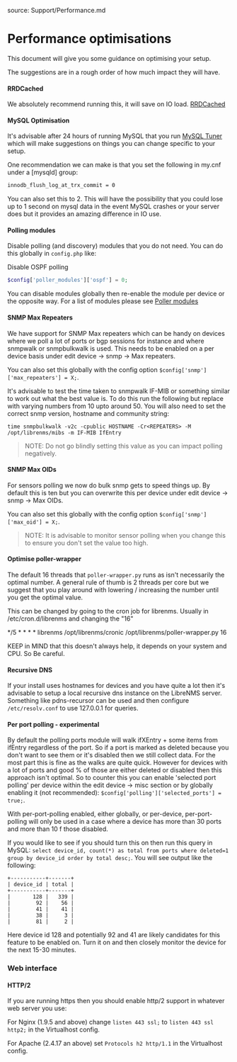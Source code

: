 source: Support/Performance.md
# Performance optimisations

This document will give you some guidance on optimising your setup.

The suggestions are in a rough order of how much impact they will have.

#### RRDCached

We absolutely recommend running this, it will save on IO load. [RRDCached](http://docs.librenms.org/Extensions/RRDCached/)


#### MySQL Optimisation

It's advisable after 24 hours of running MySQL that you run [MySQL Tuner](https://raw.githubusercontent.com/major/MySQLTuner-perl/master/mysqltuner.pl)
which will make suggestions on things you can change specific to your setup.

One recommendation we can make is that you set the following in my.cnf under a [mysqld] group:

```bash
innodb_flush_log_at_trx_commit = 0
```

You can also set this to 2. This will have the possibility that you could lose up to 1 second on mysql data in the event
MySQL crashes or your server does but it provides an amazing difference in IO use.


#### Polling modules

Disable polling (and discovery) modules that you do not need. You can do this globally in `config.php` like:

Disable OSPF polling
```php
$config['poller_modules']['ospf'] = 0;
```

You can disable modules globally then re-enable the module per device or the opposite way. For a list of modules please see
[Poller modules](http://docs.librenms.org/Support/Poller%20Support/)

#### SNMP Max Repeaters

We have support for SNMP Max repeaters which can be handy on devices where we poll a lot of ports or bgp sessions for instance and
where snmpwalk or snmpbulkwalk is used. This needs to be enabled on a per device basis under edit device -> snmp -> Max repeaters.

You can also set this globally with the config option `$config['snmp']['max_repeaters'] = X;`.

It's advisable to test the time taken to snmpwalk IF-MIB or something similar to work out what the best value is. To do this run the following
but replace <REPEATERS> with varying numbers from 10 upto around 50. You will also need to set the correct snmp version, hostname and community string:

`time snmpbulkwalk -v2c -cpublic HOSTNAME -Cr<REPEATERS> -M /opt/librenms/mibs -m IF-MIB IfEntry`

> NOTE: Do not go blindly setting this value as you can impact polling negatively.

#### SNMP Max OIDs

For sensors polling we now do bulk snmp gets to speed things up. By default this is ten but you can overwrite this per device under
edit device -> snmp -> Max OIDs.

You can also set this globally with the config option `$config['snmp']['max_oid'] = X;`.

> NOTE: It is advisable to monitor sensor polling when you change this to ensure you don't set the value too high.

#### Optimise poller-wrapper

The default 16 threads that `poller-wrapper.py` runs as isn't necessarily the optimal number. A general rule of thumb is
2 threads per core but we suggest that you play around with lowering / increasing the number until you get the optimal value.

This can be changed by going to the cron job for librenms. Usually in /etc/cron.d/librenms and changing the "16"

*/5  *    * * *   librenms    /opt/librenms/cronic /opt/librenms/poller-wrapper.py 16

KEEP in MIND that this doesn't always help, it depends on your system and CPU. So Be careful.


#### Recursive DNS

If your install uses hostnames for devices and you have quite a lot then it's advisable to setup a local recursive dns instance on the
LibreNMS server. Something like pdns-recursor can be used and then configure `/etc/resolv.conf` to use 127.0.0.1 for queries.

#### Per port polling - experimental

By default the polling ports module will walk ifXEntry + some items from ifEntry regardless of the port. So if a port is marked as deleted because you don't want to see them
or it's disabled then we still collect data. For the most part this is fine as the walks are quite quick. However for devices with a lot of ports and good % of those are
either deleted or disabled then this approach isn't optimal. So to counter this you can enable 'selected port polling' per device within the edit device -> misc section or by
globally enabling it (not recommended): `$config['polling']['selected_ports'] = true;`.

With per-port-polling enabled, either globally, or per-device, per-port-polling will only be used in a case where a device has more than 30 ports and more than 10 f those disabled.

If you would like to see if you should turn this on then run this query in MySQL: `select device_id, count(*) as total from ports where deleted=1 group by device_id order by total desc;`. You will see output like the following:
```
+-----------+-------+
| device_id | total |
+-----------+-------+
|       128 |   339 |
|        92 |    56 |
|        41 |    41 |
|        38 |     3 |
|        81 |     2 |
```
Here device id 128 and potentially 92 and 41 are likely candidates for this feature to be enabled on. Turn it on and then closely monitor the device for the next 15-30 minutes.

### Web interface

#### HTTP/2

If you are running https then you should enable http/2 support in whatever web server you use:

For Nginx (1.9.5 and above) change `listen 443 ssl;` to `listen 443 ssl http2;` in the Virtualhost config.

For Apache (2.4.17 an above) set `Protocols h2 http/1.1` in the Virtualhost config.
